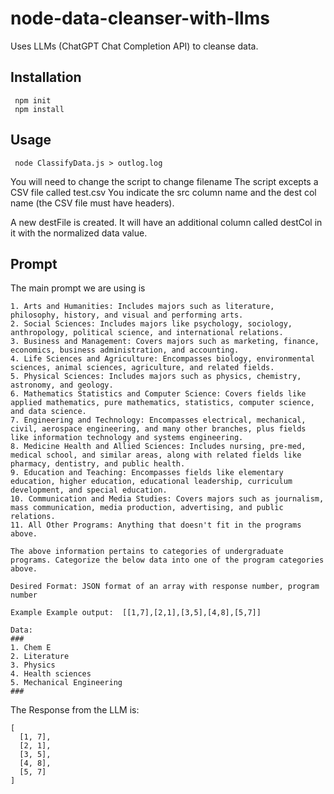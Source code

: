 # node-data-cleanser-with-llms
Uses LLMs (ChatGPT Chat Completion API) to cleanse data.

## Installation
```
 npm init
 npm install
```

## Usage
```
 node ClassifyData.js > outlog.log
```
You will need to change the script to change filename
The script excepts a CSV file called test.csv
You indicate the src column name and the dest col name (the CSV file must have headers).

A new destFile is created. It will have an additional column called destCol in it with the normalized data value.


## Prompt
The main prompt we are using is

```
1. Arts and Humanities: Includes majors such as literature, philosophy, history, and visual and performing arts.
2. Social Sciences: Includes majors like psychology, sociology, anthropology, political science, and international relations.
3. Business and Management: Covers majors such as marketing, finance, economics, business administration, and accounting.
4. Life Sciences and Agriculture: Encompasses biology, environmental sciences, animal sciences, agriculture, and related fields.
5. Physical Sciences: Includes majors such as physics, chemistry, astronomy, and geology.
6. Mathematics Statistics and Computer Science: Covers fields like applied mathematics, pure mathematics, statistics, computer science, and data science.
7. Engineering and Technology: Encompasses electrical, mechanical, civil, aerospace engineering, and many other branches, plus fields like information technology and systems engineering.
8. Medicine Health and Allied Sciences: Includes nursing, pre-med, medical school, and similar areas, along with related fields like pharmacy, dentistry, and public health.
9. Education and Teaching: Encompasses fields like elementary education, higher education, educational leadership, curriculum development, and special education.
10. Communication and Media Studies: Covers majors such as journalism, mass communication, media production, advertising, and public relations.
11. All Other Programs: Anything that doesn't fit in the programs above.

The above information pertains to categories of undergraduate programs. Categorize the below data into one of the program categories above.

Desired Format: JSON format of an array with response number, program number

Example Example output:  [[1,7],[2,1],[3,5],[4,8],[5,7]]

Data:
###
1. Chem E
2. Literature
3. Physics
4. Health sciences
5. Mechanical Engineering
###
```

The Response from the LLM is:
```
[ 
  [1, 7],
  [2, 1],
  [3, 5],
  [4, 8],
  [5, 7]
]
```